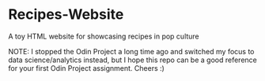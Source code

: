 # Recipes-Website
A toy HTML website for showcasing recipes in pop culture

NOTE: I stopped the Odin Project a long time ago and switched my focus to data science/analytics instead, but I hope this repo can be a good reference for your first Odin Project assignment. Cheers :)
